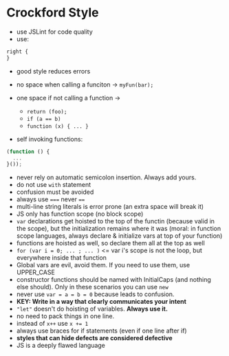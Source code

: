 # Crockford Style

- use JSLint for code quality
- use:
```js
right {
}
```
- good style reduces errors
- no space when calling a funciton -> `myFun(bar);`
- one space if not calling a function ->

  - `return (foo);`
  - `if (a == b)`
  - `function (x) { ... }`

- self invoking functions:
```js
(function () {
  ...
}());
```
- never rely on automatic semicolon insertion. Always add yours.
- do not use `with` statement
- confusion must be avoided
- always use `===` never `==`
- multi-line string literals is error prone (an extra space will break it)
- JS only has function scope (no block scope)
- `var` declarations get hoisted to the top of the functin (because valid in the scope), but the initialization remains where it was
  (moral: in function scope languages, always declare & initialize vars at top of your function)
- functions are hoisted as well, so declare them all at the top as well
- `for (var i = 0; ... ; ... )` <= var i's scope is not the loop, but everywhere inside that function
- Global vars are evil, avoid them. If you need to use them, use UPPER_CASE
- constructor functions should be named with InitialCaps (and nothing else should). Only in these scenarios you can use `new`
- never use `var = a = b = 0` because leads to confusion.
- **KEY: Write in a way that clearly communicates your intent**
- `"let"` doesn't do hoisting of variables. **Always use it.**
- no need to pack things in one line.
- instead of `x++` use `x += 1`
- always use braces for if statements (even if one line after if)
- **styles that can hide defects are considered defective**
- JS is a deeply flawed language

